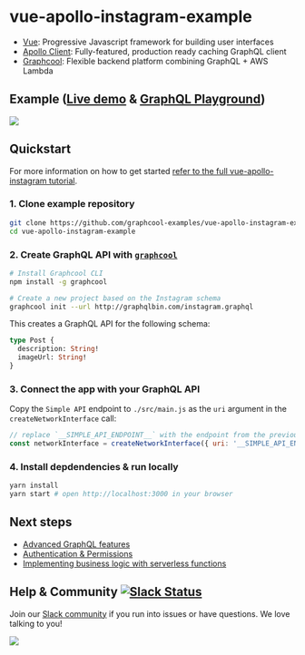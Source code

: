 # vue-apollo-instagram-example

* [Vue](https://vuejs.org/): Progressive Javascript framework for building user interfaces 
* [Apollo Client](https://github.com/apollographql/apollo-client): Fully-featured, production ready caching GraphQL client
* [Graphcool](https://www.graph.cool): Flexible backend platform combining GraphQL + AWS Lambda

## Example ([Live demo](https://demo-vue-apollo-instagram-example.netlify.com) & [GraphQL Playground](https://api.graph.cool/simple/v1/instagram-example))


![](http://imgur.com/3S6fUeI.gif)

## Quickstart

For more information on how to get started [refer to the full vue-apollo-instagram tutorial](https://www.graph.cool/docs/quickstart/vue-apollo-instagram-example).

### 1. Clone example repository

```sh
git clone https://github.com/graphcool-examples/vue-apollo-instagram-example.git
cd vue-apollo-instagram-example
```

### 2. Create GraphQL API with [`graphcool`](https://www.npmjs.com/package/graphcool)

```sh
# Install Graphcool CLI
npm install -g graphcool

# Create a new project based on the Instagram schema
graphcool init --url http://graphqlbin.com/instagram.graphql
```

This creates a GraphQL API for the following schema:

```graphql
type Post {
  description: String!
  imageUrl: String!
}
```

### 3. Connect the app with your GraphQL API

Copy the `Simple API` endpoint to `./src/main.js` as the `uri` argument in the `createNetworkInterface` call:

```js
// replace `__SIMPLE_API_ENDPOINT__` with the endpoint from the previous step
const networkInterface = createNetworkInterface({ uri: '__SIMPLE_API_ENDPOINT__' })
```

### 4. Install depdendencies & run locally

```sh
yarn install
yarn start # open http://localhost:3000 in your browser
```

## Next steps

* [Advanced GraphQL features](x)
* [Authentication & Permissions](x)
* [Implementing business logic with serverless functions](x)


## Help & Community [![Slack Status](https://slack.graph.cool/badge.svg)](https://slack.graph.cool)

Join our [Slack community](http://slack.graph.cool/) if you run into issues or have questions. We love talking to you!

![](http://i.imgur.com/5RHR6Ku.png)
